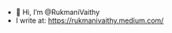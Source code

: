 - 👋 Hi, I’m @RukmaniVaithy
- I write at: https://rukmanivaithy.medium.com/

<!---
RukmaniVaithy/RukmaniVaithy is a ✨ special ✨ repository because its `README.md` (this file) appears on your GitHub profile.
You can click the Preview link to take a look at your changes.
--->
